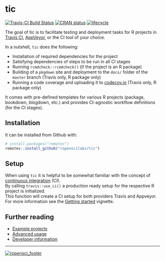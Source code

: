 # tic

[![Travis-CI Build Status](https://travis-ci.org/ropenscilabs/tic.svg?branch=master)](https://travis-ci.org/ropenscilabs/tic)
[![CRAN status](https://www.r-pkg.org/badges/version/tic)](https://cran.r-project.org/package=tic)
[![lifecycle](https://img.shields.io/badge/lifecycle-maturing-blue.svg)](https://www.tidyverse.org/lifecycle/#maturing)

The goal of tic is to facilitate testing and deployment tasks for R projects in [Travis CI](https://travis-ci.org), [AppVeyor](https://www.appveyor.com/), or the CI tool of your choice.

In a nutshell, `tic` does the following:  

- Installation of required dependencies for the project  
- Satisfying dependencies of steps to be run in all CI stages
- Running `rcmdcheck::rcmdcheck()` (if the project is an R package)  
- Building of a `pkgdown` site and deployment to the `docs/` folder of the `master` branch (Travis only, R package only)  
- Running a code coverage and uploading it to [codecov.io](https://codecov.io/) (Travis only, R package only)  

It comes with pre-defined templates for various R projects (package, bookdown, blogdown, etc.) and provides CI-agnostic workflow definitions (for the CI stages).

## Installation

It can be installed from Github with:

``` r
# install.packages("remotes")
remotes::install_github("ropenscilabs/tic")
```

## Setup

When using `tic` it is helpful to be somewhat familiar with the concept of [continuous integration](https://ropenscilabs/tic/articles/tic.html#prerequisites) (CI).  
By calling `travis::use_ci()` a production ready setup for the respective R project is initialized.  
This function will create a CI setup for both providers Travis and Appveyor.  
For more information see the [Getting started](https://ropenscilabs.github.io/tic/articles/tic.html#setup) vignette.

## Further reading

- [Example projects](https://ropenscilabs.github.io/tic/articles/tic.html#examples)  
- [Advanced usage](https://ropenscilabs.github.io/tic/articles/advanced.html)
- [Developer information](https://ropenscilabs.github.io/tic/articles/custom-steps.html)

---

[![ropensci_footer](https://ropensci.org/public_images/ropensci_footer.png)](https://ropensci.org)

